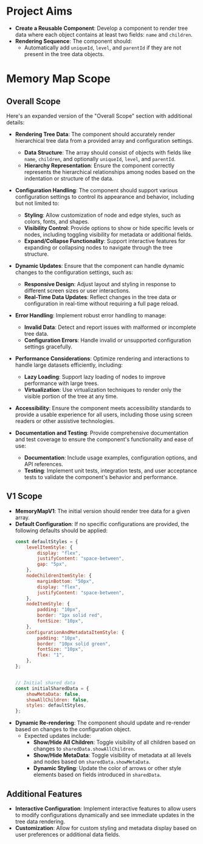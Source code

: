 # Project Aims

- **Create a Reusable Component**: Develop a component to render tree data where each object contains at least two fields: `name` and `children`.
- **Rendering Sequence**: The component should:
  - Automatically add `uniqueId`, `level`, and `parentId` if they are not present in the tree data objects.

# Memory Map Scope

## Overall Scope

Here's an expanded version of the "Overall Scope" section with additional details:

- **Rendering Tree Data**: The component should accurately render hierarchical tree data from a provided array and configuration settings.
  - **Data Structure**: The array should consist of objects with fields like `name`, `children`, and optionally `uniqueId`, `level`, and `parentId`.
  - **Hierarchy Representation**: Ensure the component correctly represents the hierarchical relationships among nodes based on the indentation or structure of the data.
  
- **Configuration Handling**: The component should support various configuration settings to control its appearance and behavior, including but not limited to:
  - **Styling**: Allow customization of node and edge styles, such as colors, fonts, and shapes.
  - **Visibility Control**: Provide options to show or hide specific levels or nodes, including toggling visibility for metadata or additional fields.
  - **Expand/Collapse Functionality**: Support interactive features for expanding or collapsing nodes to navigate through the tree structure.

- **Dynamic Updates**: Ensure that the component can handle dynamic changes to the configuration settings, such as:
  - **Responsive Design**: Adjust layout and styling in response to different screen sizes or user interactions.
  - **Real-Time Data Updates**: Reflect changes in the tree data or configuration in real-time without requiring a full page reload.

- **Error Handling**: Implement robust error handling to manage:
  - **Invalid Data**: Detect and report issues with malformed or incomplete tree data.
  - **Configuration Errors**: Handle invalid or unsupported configuration settings gracefully.

- **Performance Considerations**: Optimize rendering and interactions to handle large datasets efficiently, including:
  - **Lazy Loading**: Support lazy loading of nodes to improve performance with large trees.
  - **Virtualization**: Use virtualization techniques to render only the visible portion of the tree at any time.

- **Accessibility**: Ensure the component meets accessibility standards to provide a usable experience for all users, including those using screen readers or other assistive technologies.

- **Documentation and Testing**: Provide comprehensive documentation and test coverage to ensure the component's functionality and ease of use:
  - **Documentation**: Include usage examples, configuration options, and API references.
  - **Testing**: Implement unit tests, integration tests, and user acceptance tests to validate the component's behavior and performance.



## V1 Scope
- **MemoryMapV1**: The initial version should render tree data for a given array.
- **Default Configuration**: If no specific configurations are provided, the following defaults should be applied:
  ```javascript
  const defaultStyles = {
      levelItemStyle: {
          display: "flex",
          justifyContent: "space-between",
          gap: "5px",
      },
      nodeChildrenItemStyle: {
          marginBottom: "50px",
          display: "flex",
          justifyContent: "space-between",
      },
      nodeItemStyle: {
          padding: "10px",
          border: "1px solid red",
          fontSize: "10px",
      },
      configurationAndMetadataItemStyle: {
          padding: "10px",
          border: "10px solid green",
          fontSize: "10px",
          flex: "1",
      },
  };


  // Initial shared data
  const initialSharedData = {
      showMetaData: false,
      showAllChildren: false,
      styles: defaultStyles,
  };
  ```
- **Dynamic Re-rendering**: The component should update and re-render based on changes to the configuration object.
  - Expected updates include:
    - **Show/Hide All Children**: Toggle visibility of all children based on changes to `sharedData.showAllChildren`.
    - **Show/Hide MetaData**: Toggle visibility of metadata at all levels and nodes based on `sharedData.showMetaData`.
    - **Dynamic Styling**: Update the color of arrows or other style elements based on fields introduced in `sharedData`.

## Additional Features
- **Interactive Configuration**: Implement interactive features to allow users to modify configurations dynamically and see immediate updates in the tree data rendering.
- **Customization**: Allow for custom styling and metadata display based on user preferences or additional data fields.

